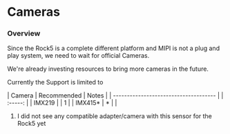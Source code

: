 # Cameras

### Overview

Since the Rock5 is a complete different platform and MIPI is not a plug and play system, we need to wait for official Cameras.

We're already investing resources to bring more cameras in the future.

Currently the Support is limited to 

| Camera                                |  Recommended  |  Notes  |
| ------------------------------------- |               | :-----: |
| IMX219                                |               |  1      |
| IMX415*                               |       *       |         |


1. I did not see any compatible adapter/camera with this sensor for the Rock5 yet
